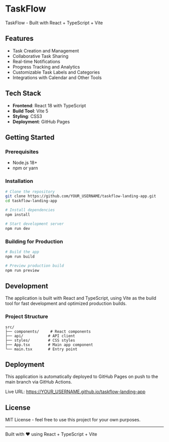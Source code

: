 # TaskFlow

TaskFlow - Built with React + TypeScript + Vite

## Features

- Task Creation and Management
- Collaborative Task Sharing
- Real-time Notifications
- Progress Tracking and Analytics
- Customizable Task Labels and Categories
- Integrations with Calendar and Other Tools

## Tech Stack

- **Frontend**: React 18 with TypeScript
- **Build Tool**: Vite 5
- **Styling**: CSS3
- **Deployment**: GitHub Pages

## Getting Started

### Prerequisites

- Node.js 18+ 
- npm or yarn

### Installation

```bash
# Clone the repository
git clone https://github.com/YOUR_USERNAME/taskflow-landing-app.git
cd taskflow-landing-app

# Install dependencies
npm install

# Start development server
npm run dev
```

### Building for Production

```bash
# Build the app
npm run build

# Preview production build
npm run preview
```

## Development

The application is built with React and TypeScript, using Vite as the build tool for fast development and optimized production builds.

### Project Structure

```
src/
├── components/     # React components
├── api/           # API client
├── styles/        # CSS styles
├── App.tsx        # Main app component
└── main.tsx       # Entry point
```

## Deployment

This application is automatically deployed to GitHub Pages on push to the main branch via GitHub Actions.

Live URL: https://YOUR_USERNAME.github.io/taskflow-landing-app

## License

MIT License - feel free to use this project for your own purposes.

---

Built with ❤️ using React + TypeScript + Vite